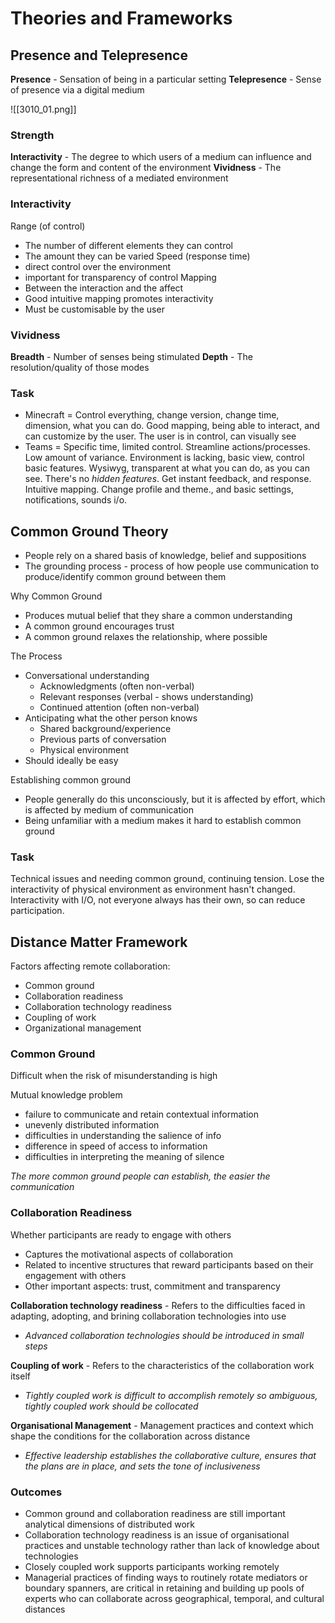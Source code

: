 # Theories and Frameworks

## Presence and Telepresence

**Presence** - Sensation of being in a particular setting
**Telepresence** - Sense of presence via a digital medium

![[3010_01.png]]
### Strength
**Interactivity** - The degree to which users of a medium can influence and change the form and content of the environment
**Vividness** - The representational richness of a mediated environment

### Interactivity
Range (of control)
- The number of different elements they can control
- The amount they can be varied
Speed (response time)
- direct control over the environment
- important for transparency of control
Mapping
- Between the interaction and the affect
- Good intuitive mapping promotes interactivity
- Must be customisable by the user

### Vividness
**Breadth** - Number of senses being stimulated
**Depth** - The resolution/quality of those modes

### Task
- Minecraft = Control everything, change version, change time, dimension, what you can do. Good mapping, being able to interact, and can customize by the user. The user is in control, can visually see
- Teams = Specific time, limited control. Streamline actions/processes. Low amount of variance. Environment is lacking, basic view, control basic features. Wysiwyg, transparent at what you can do, as you can see. There's no *hidden features*.  Get instant feedback, and response.  Intuitive mapping. Change profile and theme., and basic settings, notifications, sounds i/o.
## Common Ground Theory
- People rely on a shared basis of knowledge, belief and suppositions
- The grounding process - process of how people use communication to produce/identify common ground between them

Why Common Ground
- Produces mutual belief that they share a common understanding
- A common ground encourages trust
- A common ground relaxes the relationship, where possible

The Process
- Conversational understanding
	- Acknowledgments (often non-verbal)
	- Relevant responses (verbal - shows understanding)
	- Continued attention (often non-verbal)
- Anticipating what the other person knows
	- Shared background/experience
	- Previous parts of conversation
	- Physical environment
- Should ideally be easy

Establishing common ground
- People generally do this unconsciously, but it is affected by effort, which is affected by medium of communication
- Being unfamiliar with a medium makes it hard to establish common ground
### Task
Technical issues and needing common ground, continuing tension. Lose the interactivity of physical environment as environment hasn't changed. Interactivity with I/O, not everyone always has their own, so can reduce participation.
## Distance Matter Framework

Factors affecting remote collaboration:
- Common ground
- Collaboration readiness
- Collaboration technology readiness
- Coupling of work
- Organizational management

### Common Ground
Difficult when the risk of misunderstanding is high 

Mutual knowledge problem 
- failure to communicate and retain contextual information
- unevenly distributed information
- difficulties in understanding the salience of info
- difference in speed of access to information
- difficulties in interpreting the meaning of silence

*The more common ground people can establish, the easier the communication*

### Collaboration Readiness
Whether participants are ready to engage with others
- Captures the motivational aspects of collaboration
- Related to incentive structures that reward participants based on their engagement with others
- Other important aspects: trust, commitment and transparency


**Collaboration technology readiness** - Refers to the difficulties faced in adapting, adopting, and brining collaboration technologies into use
- *Advanced collaboration technologies should be introduced in small steps*

**Coupling of work** - Refers to the characteristics of the collaboration work itself
- *Tightly coupled work is difficult to accomplish remotely so ambiguous, tightly coupled work should be collocated*

**Organisational Management** - Management practices and context which shape the conditions for the collaboration across distance
- *Effective leadership establishes the collaborative culture, ensures that the plans are in place, and sets the tone of inclusiveness*

### Outcomes
- Common ground and collaboration readiness are still important analytical dimensions of distributed work
- Collaboration technology readiness is an issue of organisational practices and unstable technology rather than lack of knowledge about technologies
- Closely coupled work supports participants working remotely
- Managerial practices of finding ways to routinely rotate mediators or boundary spanners, are critical in retaining and building up pools of experts who can collaborate across geographical, temporal, and cultural distances